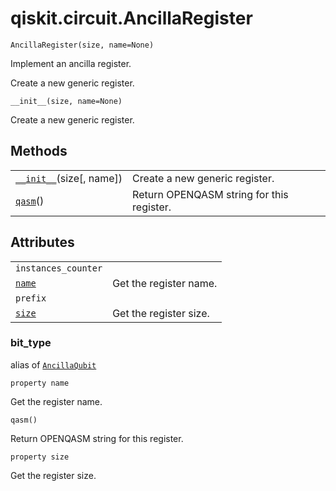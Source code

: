 <span id="qiskit-circuit-ancillaregister" />

# qiskit.circuit.AncillaRegister

`AncillaRegister(size, name=None)`

Implement an ancilla register.

Create a new generic register.

`__init__(size, name=None)`

Create a new generic register.

## Methods

|                                                                                                                 |                                           |
| --------------------------------------------------------------------------------------------------------------- | ----------------------------------------- |
| [`__init__`](#qiskit.circuit.AncillaRegister.__init__ "qiskit.circuit.AncillaRegister.__init__")(size\[, name]) | Create a new generic register.            |
| [`qasm`](#qiskit.circuit.AncillaRegister.qasm "qiskit.circuit.AncillaRegister.qasm")()                          | Return OPENQASM string for this register. |

## Attributes

|                                                                                      |                        |
| ------------------------------------------------------------------------------------ | ---------------------- |
| `instances_counter`                                                                  |                        |
| [`name`](#qiskit.circuit.AncillaRegister.name "qiskit.circuit.AncillaRegister.name") | Get the register name. |
| `prefix`                                                                             |                        |
| [`size`](#qiskit.circuit.AncillaRegister.size "qiskit.circuit.AncillaRegister.size") | Get the register size. |

### bit\_type

alias of [`AncillaQubit`](qiskit.circuit.AncillaQubit#qiskit.circuit.AncillaQubit "qiskit.circuit.AncillaQubit")

`property name`

Get the register name.

`qasm()`

Return OPENQASM string for this register.

`property size`

Get the register size.

